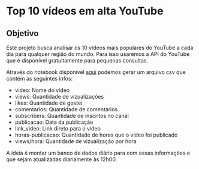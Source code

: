 # Top 10 vídeos em alta YouTube

## Objetivo
Este projeto busca analisar os 10 vídeos mais populares do YouTube a cada dia para qualquer região do mundo. Para isso usaremos a API do YouTube que é disponível gratuitamente para  pequenas consultas.    

Através do notebook disponível [aqui](https://github.com/jeanmatheuss/API-youtube/blob/main/api-youtube.ipynb) podemos gerar um arquivo csv que contém as seguintes infos:

- video: Nome do vídeo
- views: Quantidade de vizualizações
- likes: Quantidade de gostei
- comentarios: Quantidade de comentários
- subscribers: Quantidade de inscritos no canal
- publicacao: Data da publicação
- link_video: Link direto para o vídeo
- horas-publicacao: Quantidade de horas que o vídeo foi publicado
- views/hora: Quantidade de vizualização por hora

A ídeia é montar um banco de dados diário para com essas informações e que sejam atualizadas diariamente às 12h00.

## 
